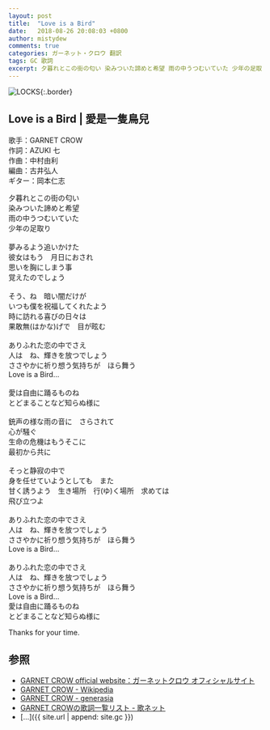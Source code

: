 ```yaml
---
layout: post
title:  "Love is a Bird"
date:   2018-08-26 20:08:03 +0800
author: mistydew
comments: true
categories: ガーネット・クロウ 翻訳
tags: GC 歌詞
excerpt: 夕暮れとこの街の匂い 染みついた諦めと希望 雨の中うつむいていた 少年の足取り
---
```

![LOCKS](https://raw.githubusercontent.com/mistydew/gc2/master/cover/album/AL06_LOCKS.jpg){:.border}

## Love is a Bird | 愛是一隻鳥兒

歌手：GARNET CROW<br>
作詞：AZUKI 七<br>
作曲：中村由利<br>
編曲：古井弘人<br>
ギター：岡本仁志

夕暮れとこの街の匂い<br>
染みついた諦めと希望<br>
雨の中うつむいていた<br>
少年の足取り<br>
<br>
夢みるよう追いかけた<br>
彼女はもう　月日におされ<br>
思いを胸にしまう事<br>
覚えたのでしょう<br>
<br>
そう、ね　暗い闇だけが<br>
いつも僕を祝福してくれたよう<br>
時に訪れる喜びの日々は<br>
果敢無(はかな)げで　目が眩む<br>
<br>
ありふれた恋の中でさえ<br>
人は　ね、輝きを放つでしょう<br>
ささやかに祈り想う気持ちが　ほら舞う<br>
Love is a Bird…<br>
<br>
愛は自由に踊るものね<br>
とどまることなど知らぬ様に<br>
<br>
銃声の様な雨の音に　さらされて<br>
心が騒ぐ<br>
生命の危機はもうそこに<br>
最初から共に<br>
<br>
そっと静寂の中で<br>
身を任せていようとしても　また<br>
甘く誘うよう　生き場所　行(ゆ)く場所　求めては<br>
飛び立つよ<br>
<br>
ありふれた恋の中でさえ<br>
人は　ね、輝きを放つでしょう<br>
ささやかに祈り想う気持ちが　ほら舞う<br>
Love is a Bird…<br>
<br>
ありふれた恋の中でさえ<br>
人は　ね、輝きを放つでしょう<br>
ささやかに祈り想う気持ちが　ほら舞う<br>
Love is a Bird…<br>
愛は自由に踊るものね<br>
とどまることなど知らぬ様に

Thanks for your time.

## 参照
* [GARNET CROW official website：ガーネットクロウ オフィシャルサイト](http://www.garnetcrow.com)
* [GARNET CROW - Wikipedia](https://ja.wikipedia.org/wiki/GARNET_CROW)
* [GARNET CROW - generasia](https://www.generasia.com/wiki/GARNET_CROW)
* [GARNET CROWの歌詞一覧リスト - 歌ネット](https://www.uta-net.com/artist/344)
* [...]({{ site.url | append: site.gc }})
